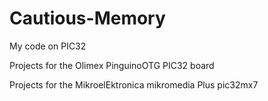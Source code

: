 # Cautious-Memory
My code on PIC32

Projects for the Olimex PinguinoOTG PIC32 board

Projects for the MikroelEktronica mikromedia Plus pic32mx7
